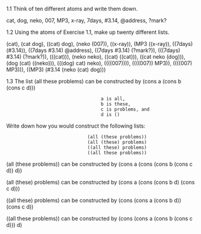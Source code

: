 1.1 Think of ten different atoms and write them down.

cat, dog, neko, 007, MP3, x-ray, 7days, #3.14, @address, ?mark?

1.2 Using the atoms of Exercise 1.1, make up twenty different lists.

(cat), (cat dog), ((cat) dog), (neko (007)), ((x-ray)), (MP3 ((x-ray)), ((7days) (#3.14)), ((7days #3.14) @address),
((7days #3.14) (?mark?)), (((7days) #3.14) (?mark?)), (((cat))), (neko neko), ((cat) ((cat))), ((cat neko (dog))), (dog (cat) ((neko))), (((dog) cat) neko), ((((007)))), ((((007)) MP3)), ((((007) MP3))), ((MP3) (#3.14 (neko (cat) dog)))


1.3 The list (all these problems) can be constructed by (cons a (cons b (cons c d)))

                                       a is all,
                                       b is these,
                                       c is problems, and
                                       d is ()
                                       
Write down how you would construct the following lists:

                                  (all (these problems))
                                  (all (these) problems)
                                  ((all these) problems)
                                  ((all these problems))
                                  

(all (these problems)) can be constructed by (cons a (cons (cons b (cons c d)) d))

(all (these) problems) can be constructed by (cons a (cons (cons b d) (cons c d)))

((all these) problems) can be constructed by (cons (cons a (cons b d)) (cons c d))

((all these problems)) can be constructed by (cons (cons a (cons b (cons c d))) d)
